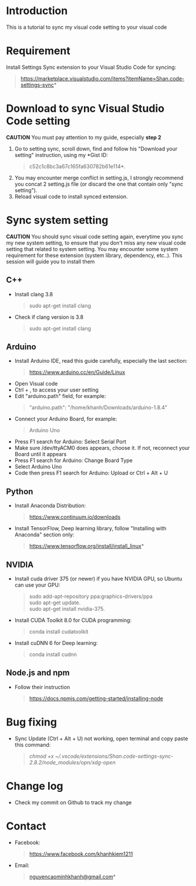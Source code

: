 # Introduction
This is a tutorial to sync my visual code setting to your visual code

# Requirement
Install Settings Sync extension to your Visual Studio Code for syncing:  
> https://marketplace.visualstudio.com/items?itemName=Shan.code-settings-sync*

# Download to sync Visual Studio Code setting
**CAUTION** You must pay attention to my guide, especially **step 2**
1. Go to setting sync, scroll down, find and follow his "Download your setting" instruction, using my *Gist ID:  
    > c52c1c8bc3a67c165fa630782b61e114*.
1. You may encounter merge conflict in setting.js, I strongly recommend you concat 2 setting.js file (or discard the one that contain only "sync setting").
1. Reload visual code to install synced extension.

# Sync system setting
**CAUTION** You should sync visual code setting again, everytime you sync my new system setting, to ensure that you don't miss any new visual code setting that related to system setting.
You may encounter some system requirement for these extension (system library, dependency, etc..). This session will guide you to install them

## C++
- Install clang 3.8  
    > sudo apt-get install clang  
- Check if clang version is 3.8  
    > sudo apt-get install clang  

## Arduino
- Install Arduino IDE, read this guide carefully, especially the last section:  
    > https://www.arduino.cc/en/Guide/Linux
- Open Visual code
- Ctrl + , to access your user setting
- Edit "arduino.path" field, for example:
    > "arduino.path": "/home/khanh/Downloads/arduino-1.8.4"
- Connect your Arduino Board, for example:
    > Arduino Uno
- Press F1 search for Arduino: Select Serial Port
- Make sure /dev/ttyACM0 does appears, choose it. If not, reconnect your Board until it appears
- Press F1 search for Arduino: Change Board Type
- Select Arduino Uno
- Code then press F1 search for Arduino: Upload or Ctrl + Alt + U

## Python
- Install Anaconda Distribution:
    > https://www.continuum.io/downloads
- Install TensorFlow, Deep learning library, follow "Installing with Anaconda" section only:
    > https://www.tensorflow.org/install/install_linux*

## NVIDIA    
- Install cuda driver 375 (or newer) if you have NVIDIA GPU, so Ubuntu can use your GPU:
    > sudo add-apt-repository ppa:graphics-drivers/ppa  
    > sudo apt-get update.  
    > sudo apt-get install nvidia-375.
- Install CUDA Toolkit 8.0 for CUDA programming:
    > conda install cudatoolkit
- Install cuDNN 6 for Deep learning:
    > conda install cudnn

## Node.js and npm
- Follow their instruction
    >  https://docs.npmjs.com/getting-started/installing-node

# Bug fixing
- Sync Update (Ctrl + Alt + U) not working, open terminal and copy paste this command:
    > *chmod +x ~/.vscode/extensions/Shan.code-settings-sync-2.8.2/node_modules/opn/xdg-open*

# Change log
- Check my commit on Github to track my change

# Contact
- Facebook:  
    > https://www.facebook.com/khanhkiem1211
- Email:  
    > nguyencaominhkhanh@gmail.com*
